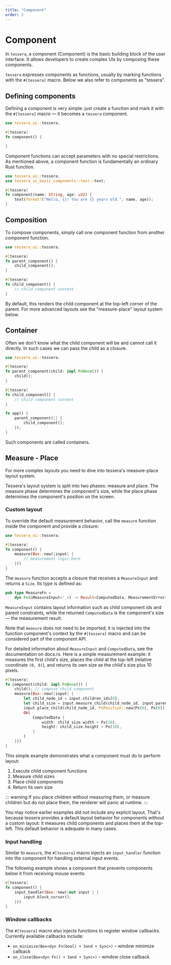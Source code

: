 ```yaml
---
title: "Component"
order: 2
---
```


# Component

In `tessera`, a component (Component) is the basic building block of the user interface. It allows developers to create complex UIs by composing these components.

`tessera` expresses components as functions, usually by marking functions with the `#[tessera]` macro. Below we also refer to components as "tessera".

## Defining components

Defining a component is very simple: just create a function and mark it with the `#[tessera]` macro — it becomes a `tessera` component.

```rust
use tessera_ui::tessera;

#[tessera]
fn component() {

}
```

Component functions can accept parameters with no special restrictions. As mentioned above, a component function is fundamentally an ordinary Rust function.

```rust
use tessera_ui::tessera;
use tessera_ui_basic_components::text::text;

#[tessera]
fn component(name: String, age: u32) {
    text(format!("Hello, {}! You are {} years old.", name, age));
}
```

## Composition

To compose components, simply call one component function from another component function.

```rust
use tessera_ui::tessera;

#[tessera]
fn parent_component() {
    child_component();
}

#[tessera]
fn child_component() {
    // child component content
}
```

By default, this renders the child component at the top-left corner of the parent. For more advanced layouts see the "measure-place" layout system below.

## Container

Often we don't know what the child component will be and cannot call it directly. In such cases we can pass the child as a closure.

```rust
use tessera_ui::tessera;

#[tessera]
fn parent_component(child: impl FnOnce()) {
    child();
}

#[tessera]
fn child_component() {
    // child component content
}

fn app() {
    parent_component(|| {
        child_component();
    });
}
```

Such components are called containers.

## Measure - Place

For more complex layouts you need to dive into tessera's measure-place layout system.

Tessera's layout system is split into two phases: measure and place. The measure phase determines the component's size, while the place phase determines the component's position on the screen.

### Custom layout

To override the default measurement behavior, call the `measure` function inside the component and provide a closure:

```rust
use tessera_ui::tessera;

#[tessera]
fn component() {
    measure(Box::new(|input| {
        // measurement logic here
    }))
}
```

The `measure` function accepts a closure that receives a `MeasureInput` and returns a `Size`. Its type is defined as:

```rust
pub type MeasureFn =
    dyn Fn(&MeasureInput<'_>) -> Result<ComputedData, MeasurementError> + Send + Sync;
```

`MeasureInput` contains layout information such as child component ids and parent constraints, while the returned `ComputedData` is the component's size — the measurement result.

Note that `measure` does not need to be imported; it is injected into the function component's context by the `#[tessera]` macro and can be considered part of the component API.

For detailed information about `MeasureInput` and `ComputedData`, see the documentation on docs.rs. Here is a simple measurement example: it measures the first child's size, places the child at the top-left (relative coordinate `(0, 0)`), and returns its own size as the child's size plus 10 pixels.

```rust
#[tessera]
fn component(child: impl FnOnce()) {
    child(); // compose child component
    measure(Box::new(|input| {
        let child_node_id = input.children_ids[0];
        let child_size = input.measure_child(child_node_id, input.parent_constraint)?;
        input.place_child(child_node_id, PxPosition::new(Px(0), Px(0)));
        Ok(
            ComputedData {
                width: child_size.width + Px(10),
                height: child_size.height + Px(10),
            }
        )
    }))
}
```

This simple example demonstrates what a component must do to perform layout:

1. Execute child component functions
2. Measure child sizes
3. Place child components
4. Return its own size

::: warning
If you place children without measuring them, or measure children but do not place them, the renderer will panic at runtime.
:::

You may notice earlier examples did not include any explicit layout. That's because tessera provides a default layout behavior for components without a custom layout: it measures child components and places them at the top-left. This default behavior is adequate in many cases.

### Input handling

Similar to `measure`, the `#[tessera]` macro injects an `input_handler` function into the component for handling external input events.

The following example shows a component that prevents components below it from receiving mouse events:

```rust
#[tessera]
fn component() {
    input_handler(Box::new(|mut input | {
        input.block_cursor();
    }))
}
```

### Window callbacks

The `#[tessera]` macro also injects functions to register window callbacks. Currently available callbacks include:

- `on_minimize(Box<dyn Fn(bool) + Send + Sync>)` – window minimize callback
- `on_close(Box<dyn Fn() + Send + Sync>)` – window close callback
